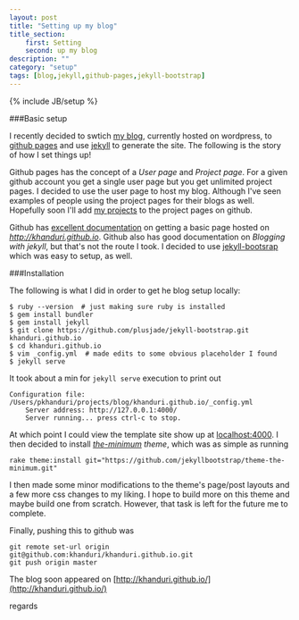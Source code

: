 ```yaml
---
layout: post
title: "Setting up my blog"
title_section:
    first: Setting
    second: up my blog
description: ""
category: "setup"
tags: [blog,jekyll,github-pages,jekyll-bootstrap]
---
```

{% include JB/setup %}

###Basic setup

I recently decided to swtich [my blog](http://techneekr.wordpress.com/), currently hosted on wordpress, to
[github pages](https://pages.github.com/) and use [jekyll](http://jekyllrb.com/) to generate the site. The
following is the story of how I set things up!

Github pages has the concept of a *User page* and *Project page*. For a given github account you get a single user page
but you get unlimited project pages. I decided to use the user page to host my blog. Although I've seen examples of
people using the project pages for their blogs as well. Hopefully soon I'll add
[my projects](http://ezapps.herokuapp.com/) to the project pages on github.

Github has [excellent documentation](https://pages.github.com/) on getting a basic page hosted
on *http://khanduri.github.io*. Github also has good documentation on *Blogging with jekyll*, but that's not the
route I took. I decided to use [jekyll-bootsrap](http://jekyllbootstrap.com/) which was easy to setup, as well.

###Installation

The following is what I did in order to get he blog setup locally:

    $ ruby --version  # just making sure ruby is installed
    $ gem install bundler
    $ gem install jekyll
    $ git clone https://github.com/plusjade/jekyll-bootstrap.git khanduri.github.io
    $ cd khanduri.github.io
    $ vim _config.yml  # made edits to some obvious placeholder I found
    $ jekyll serve

It took about a min for `jekyll serve` execution to print out

    Configuration file: /Users/pkhanduri/projects/blog/khanduri.github.io/_config.yml
        Server address: http://127.0.0.1:4000/
        Server running... press ctrl-c to stop.

At which point I could view the template site show up at [localhost:4000](http://localhost:4000). I then decided to
install *[the-minimum](https://github.com/jekyllbootstrap/theme-the-minimum) theme*, which was as simple as running

    rake theme:install git="https://github.com/jekyllbootstrap/theme-the-minimum.git"

I then made some minor modifications to the theme's page/post layouts and a few more css changes to my liking. I hope to
build more on this theme and maybe build one from scratch. However, that task is left for the future me to complete.

Finally, pushing this to github was

    git remote set-url origin git@github.com:khanduri/khanduri.github.io.git
    git push origin master

The blog soon appeared on [http://khanduri.github.io/](http://khanduri.github.io/)

regards
